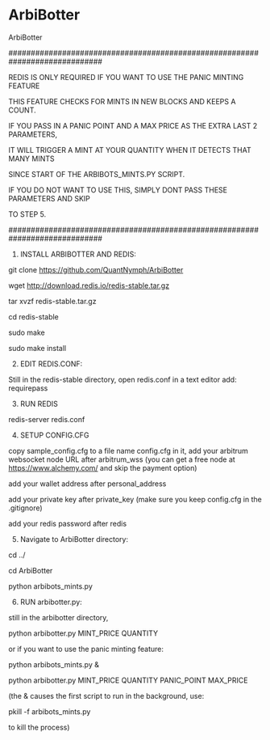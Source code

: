 # ArbiBotter
ArbiBotter

#############################################################################

REDIS IS ONLY REQUIRED IF YOU WANT TO USE THE PANIC MINTING FEATURE

THIS FEATURE CHECKS FOR MINTS IN NEW BLOCKS AND KEEPS A COUNT.

IF YOU PASS IN A PANIC POINT AND A MAX PRICE AS THE EXTRA LAST 2 PARAMETERS,

IT WILL TRIGGER A MINT AT YOUR QUANTITY WHEN IT DETECTS THAT MANY MINTS

SINCE START OF THE ARBIBOTS_MINTS.PY SCRIPT.

IF YOU DO NOT WANT TO USE THIS, SIMPLY DONT PASS THESE PARAMETERS AND SKIP

TO STEP 5.

#############################################################################



1) INSTALL ARBIBOTTER AND REDIS:

git clone https://github.com/QuantNymph/ArbiBotter

wget http://download.redis.io/redis-stable.tar.gz

tar xvzf redis-stable.tar.gz

cd redis-stable

sudo make

sudo make install

2) EDIT REDIS.CONF:

Still in the redis-stable directory, open redis.conf in a text editor add: requirepass

3) RUN REDIS

redis-server redis.conf

4) SETUP CONFIG.CFG

copy sample_config.cfg to a file name config.cfg in it, add your arbitrum websocket node URL after arbitrum_wss (you can get a free node at https://www.alchemy.com/ and skip the payment option) 

add your wallet address after personal_address 

add your private key after private_key (make sure you keep config.cfg in the .gitignore) 

add your redis password after redis

5) Navigate to ArbiBotter directory:

cd ../

cd ArbiBotter

python arbibots_mints.py

6) RUN arbibotter.py:

still in the arbibotter directory, 

python arbibotter.py MINT_PRICE QUANTITY 

or if you want to use the panic minting feature: 

python arbibots_mints.py &

python arbibotter.py MINT_PRICE QUANTITY PANIC_POINT MAX_PRICE

(the & causes the first script to run in the background, use:

pkill -f arbibots_mints.py


to kill the process)
